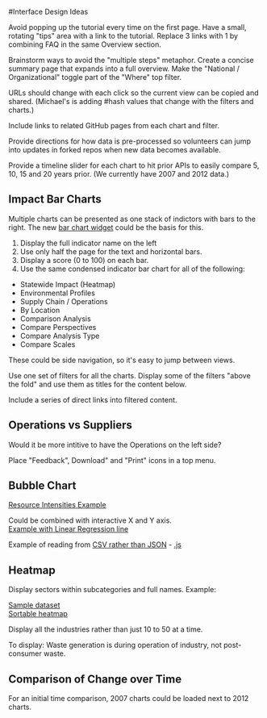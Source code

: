
#Interface Design Ideas

Avoid popping up the tutorial every time on the first page. 
Have a small, rotating "tips" area with a link to the tutorial.
Replace 3 links with 1 by combining FAQ in the same Overview section.  

Brainstorm ways to avoid the "multiple steps" metaphor. Create a concise summary page that expands into a full overview. 
Make the "National / Organizational" toggle part of the "Where" top filter.  

URLs should change with each click so the current view can be copied and shared. (Michael's is adding #hash values that change with the filters and charts.)  

Include links to related GitHub pages from each chart and filter.  

Provide directions for how data is pre-processed so volunteers can jump into updates in forked repos when new data becomes available. 

Provide a timeline slider for each chart to hit prior APIs to easily compare 5, 10, 15 and 20 years prior. (We currently have 2007 and 2012 data.)


## Impact Bar Charts

Multiple charts can be presented as one stack of indictors with bars to the right.
The new <a href="../io/charts">bar chart widget</a> could be the basis for this.  

1. Display the full indicator name on the left
2. Use only half the page for the text and horizontal bars.
3. Display a score (0 to 100) on each bar.
4. Use the same condensed indicator bar chart for all of the following:

- Statewide Impact (Heatmap)
- Environmental Profiles
- Supply Chain / Operations
- By Location
- Comparison Analysis
- Compare Perspectives
- Compare Analysis Type
- Compare Scales

These could be side navigation, so it's easy to jump between views.  


Use one set of filters for all the charts.  Display some of the filters "above the fold" and use them as titles for the content below.  

Include a series of direct links into filtered content.


## Operations vs Suppliers


Would it be more intitive to have the Operations on the left side?  

Place "Feedback", Download" and "Print" icons in a top menu.  


## Bubble Chart

[Resource Intensities Example](https://public.tableau.com/profile/john.sherwood#!/vizhome/USEEIOAnalysis/Dashboard1)

Could be combined with interactive X and Y axis.  
[Example with Linear Regression line](https://bl.ocks.org/mph006/e225e45e044dcf89c222)  

Example of reading from [CSV rather than JSON](https://model.earth/tw-charts/regression/index.html) - [.js](https://model.earth/tw-charts/regression/js/regression.js)  


## Heatmap

Display sectors within subcategories and full names.  Example:

[Sample dataset](https://model.earth/community/samples/dataset)  
[Sortable heatmap](https://model.earth/community/samples/dataset/sortable.html)  

Display all the industries rather than just 10 to 50 at a time.  

To display: Waste generation is during operation of industry, not post-consumer waste.  


## Comparison of Change over Time

For an initial time comparison, 2007 charts could be loaded next to 2012 charts.  

<!--
Show feedback button, etc.


To follow up on:

Embeddable version:
https://model.earth/community/map/starter/embed.html 

When possible, pre-process chart data into a single CSV file. 

Note that "Supply Chain/Operations" button does not work on "Comparison Analysis"

Checkboxes can not be clicked on "Compare Perspectives" page.

Rename "Analysis Settings" to "More filters"

A slider could be used to compare change in 5 year steps. A means to set a range could be provided. 

Provide a means to project the most recent 5-year period before full data is available.  

We can provide easy starters by avoiding React for some of the modules.
The embed-map.js module is an example of loading dependent D3 and Leaflet javascript files.
-->


